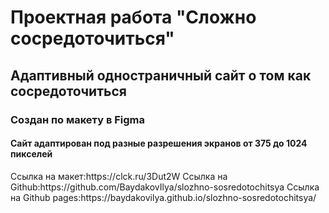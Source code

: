 <h1>Проектная работа "Сложно сосредоточиться"</h1>
<h2>Адаптивный одностраничный сайт о том как сосредоточиться</h2>
<h3>Создан по макету в Figma</h3>
<h4>Сайт адаптирован под разные разрешения экранов от 375 до 1024 пикселей</h4>
Ссылка на макет:https://clck.ru/3Dut2W
Ссылка на Github:https://github.com/BaydakovIlya/slozhno-sosredotochitsya
Ссылка на Github pages:https://baydakovilya.github.io/slozhno-sosredotochitsya/ 
